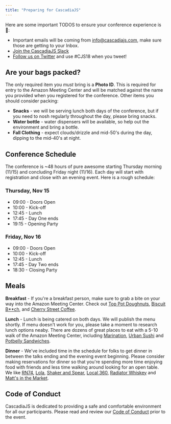 ```yaml
---
title: "Preparing for CascadiaJS"
---
```

Here are some important TODOS to ensure your conference experience is 💯:

* Important emails will be coming from info@cascadiajs.com, make sure those are getting to your Inbox.
* [Join the CascadiaJS Slack](https://join.slack.com/t/cascadiajs/shared_invite/enQtMzcyMjkzMDk0NjQwLTc3YmJiMTk0NTZjNDBjMzg2YTMxNDA4Njk3YTgyZWY0MGM4NjVhZTI0YTUzYTRmYzRlNThhNTIxOGNkMDU1ZGU)
* [Follow us on Twitter](https://twitter.com/CascadiaJS) and use #CJS18 when you tweet!

## Are your bags packed?

The only required item you *must* bring is a **Photo ID**. This is required for entry to the Amazon Meeting Center and will be matched against the name you provided when you registered for the conference. Other items you should consider packing:

* **Snacks** - we will be serving lunch both days of the conference, but if you need to nosh regularly throughout the day, please bring snacks.
* **Water bottle** - water dispensers will be available, so help out the environment and bring a bottle.
* **Fall Clothing** - expect clouds/drizzle and mid-50's during the day, dipping to the mid-40's at night. 

## Conference Schedule

The conference is ~48 hours of pure awesome starting Thursday morning (11/15) and concluding Friday night (11/16). Each  day will start with registration and close with an evening event. Here is a rough schedule:

### Thursday, Nov 15

* 09:00 - Doors Open
* 10:00 - Kick-off
* 12:45 - Lunch
* 17:45 - Day One ends
* 19:15 - Opening Party

### Friday, Nov 16

* 09:00 - Doors Open
* 10:00 - Kick-off
* 12:45 - Lunch
* 17:45 - Day Two ends
* 18:30 - Closing Party

## Meals

**Breakfast** - If you're a breakfast person, make sure to grab a bite on your way into the Amazon Meeting Center. Check out [Top Pot Doughnuts](https://www.yelp.com/biz/top-pot-doughnuts-seattle), [Biscuit B**ch](https://www.yelp.com/biz/biscuit-bitch-seattle-9), and [Cherry Street Coffee](https://www.yelp.com/biz/cherry-street-coffee-house-seattle-3).

**Lunch** - Lunch is being catered on both days. We will publish the menu shortly. If menu doesn't work for you, please take a moment to research lunch options neaby. There are dozens of great places to eat with a 5-10 walk of the Amazon Meeting Center, including [Marination](https://www.yelp.com/biz/marination-seattle-2), [Urban Sushi](https://www.yelp.com/biz/urban-sushi-kitchen-seattle) and [Potbelly Sandwiches](https://www.yelp.com/biz/potbelly-sandwich-shop-seattle-9). 

**Dinner** - We've included time in the schedule for folks to get dinner in between the talks ending and the evening event beginning. Please consider making reservations for dinner so that you're spending more time enjoying food with friends and less time walking around looking for an open table. We like [RN74](https://www.yelp.com/biz/rn74-seattle), [Lola](https://www.yelp.com/biz/lola-seattle), [Shaker and Spear](https://www.yelp.com/biz/shaker-and-spear-seattle-2), [Local 360](https://www.yelp.com/biz/local-360-seattle-2), [Radiator Whiskey](https://www.yelp.com/biz/radiator-whiskey-seattle) and [Matt's in the Market](https://www.yelp.com/biz/matts-in-the-market-seattle). 

## Code of Conduct

CascadiaJS is dedicated to providing a safe and comfortable environment for all our participants. Please read and review our [Code of Conduct](/code-of-conduct) prior to the event.

